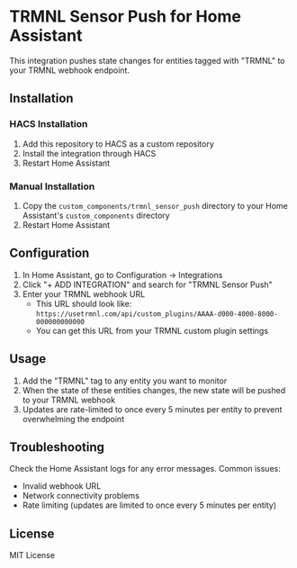 # TRMNL Sensor Push for Home Assistant

This integration pushes state changes for entities tagged with "TRMNL" to your TRMNL webhook endpoint.

## Installation

### HACS Installation
1. Add this repository to HACS as a custom repository
2. Install the integration through HACS
3. Restart Home Assistant

### Manual Installation
1. Copy the `custom_components/trmnl_sensor_push` directory to your Home Assistant's `custom_components` directory
2. Restart Home Assistant

## Configuration

1. In Home Assistant, go to Configuration → Integrations
2. Click "+ ADD INTEGRATION" and search for "TRMNL Sensor Push"
3. Enter your TRMNL webhook URL
   - This URL should look like: `https://usetrmnl.com/api/custom_plugins/AAAA-d000-4000-8000-000000000000`
   - You can get this URL from your TRMNL custom plugin settings

## Usage

1. Add the "TRMNL" tag to any entity you want to monitor
2. When the state of these entities changes, the new state will be pushed to your TRMNL webhook
3. Updates are rate-limited to once every 5 minutes per entity to prevent overwhelming the endpoint

## Troubleshooting

Check the Home Assistant logs for any error messages. Common issues:
- Invalid webhook URL
- Network connectivity problems
- Rate limiting (updates are limited to once every 5 minutes per entity)

## License

MIT License 